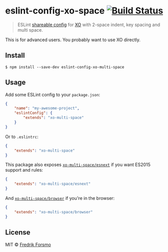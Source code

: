 # eslint-config-xo-space [![Build Status](https://travis-ci.org/frozzare/eslint-config-xo-multi-space.svg?branch=master)](https://travis-ci.org/frozzare/eslint-config-xo-multi-space)

> ESLint [shareable config](http://eslint.org/docs/developer-guide/shareable-configs.html) for [XO](https://github.com/sindresorhus/xo) with 2-space indent, key spacing and multi space.

This is for advanced users. You probably want to use XO directly.

## Install

```
$ npm install --save-dev eslint-config-xo-multi-space
```

## Usage

Add some ESLint config to your `package.json`:

```json
{
	"name": "my-awesome-project",
	"eslintConfig": {
		"extends": "xo-multi-space"
	}
}
```

Or to `.eslintrc`:

```json
{
	"extends": "xo-multi-space"
}
```

This package also exposes [`xo-multi-space/esnext`](esnext.js) if you want ES2015 support and rules:

```json
{
	"extends": "xo-multi-space/esnext"
}
```

And [`xo-multi-space/browser`](browser.js) if you're in the browser:

```json
{
	"extends": "xo-multi-space/browser"
}
```

## License

MIT © [Fredrik Forsmo](http://forsmo.me)
